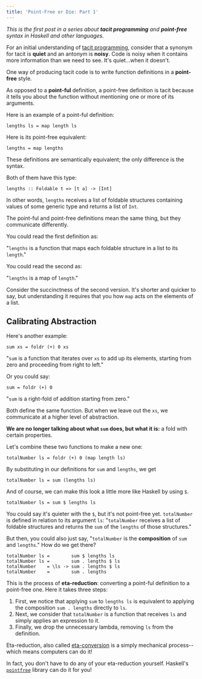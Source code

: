 ```yaml
---
title: 'Point-Free or Die: Part 1'
---
```


_This is the first post in a series about **tacit programming** and **point-free**
syntax in Haskell and other languages._

For an initial understanding of [tacit programming](https://en.wikipedia.org/wiki/Tacit_programming),
consider that a synonym for tacit is **quiet** and an antonym is **noisy**.
Code is noisy when it contains more information than we need to see.
It's quiet...when it doesn't.

One way of producing tacit code is to write function definitions in a **point-free**
style.

As opposed to a **point-ful** definition, a point-free definition is tacit
because it tells you about the function without mentioning one or more of its arguments.

Here is an example of a point-ful definition:

    lengths ls = map length ls

Here is its point-free equivalent:

    lengths = map lengths

These definitions are semantically equivalent; the only difference is the syntax.

Both of them have this type:

    lengths :: Foldable t => [t a] -> [Int]

In other words, `lengths` receives a list of foldable structures containing values
of some generic type and returns a list of `Int`.

The point-ful and point-free definitions mean the same thing, but they
communicate differently.

You could read the first definition as:

"`lengths` is a function that maps each foldable structure in a list to its `length`."

You could read the second as:

"`lengths` is a map of `length`."

Consider the succinctness of the second version. It's shorter and quicker to say,
but understanding it requires that you how `map` acts on the elements of a list.

## Calibrating Abstraction

Here's another example:

    sum xs = foldr (+) 0 xs

"`sum` is a function that iterates over `xs` to add up its elements, starting
from zero and proceeding from right to left."

Or you could say:

    sum = foldr (+) 0

"`sum` is a right-fold of addition starting from zero."

Both define the same function. But when we leave out the `xs`, we communicate
at a higher level of abstraction.

**We are no longer talking about what `sum` does, but what it is:**
a fold with certain properties.

Let's combine these two functions to make a new one:

    totalNumber ls = foldr (+) 0 (map length ls)

By substituting in our definitions for `sum` and `lengths`, we get

    totalNumber ls = sum (lengths ls)

And of course, we can make this look a little more like Haskell by using `$`.

    totalNumber ls = sum $ lengths ls

You could say it's quieter with the `$`, but it's not point-free yet. `totalNumber`
is defined in relation to its argument `ls`: "`totalNumber` receives a list of
foldable structures and returns the `sum` of the `lengths` of those structures."

But then, you could also just say, "`totalNumber` is the **composition** of `sum`
and `lengths`." How do we get there?

    totalNumber ls =        sum $ lengths ls
    totalNumber ls =        sum . lengths $ ls
    totalNumber    = \ls -> sum . lengths $ ls
    totalNumber    =        sum . lengths

This is the process of **eta-reduction**: converting a point-ful definition to a
point-free one. Here it takes three steps:

1. First, we notice that applying `sum` to `lengths ls` is equivalent to applying
the composition `sum . lengths` directly to `ls`.
2. Next, we consider that `totalNumber` is a function that receives `ls` and
simply applies an expression to it.
3. Finally, we drop the unnecessary lambda, removing `ls` from the definition.

Eta-reduction, also called [eta-conversion](https://en.wikipedia.org/wiki/Lambda_calculus#.CE.B7-conversion)
is a simply mechanical process--which means computers can do it!

In fact, you don't have to do any of your eta-reduction yourself.
Haskell's [`pointfree`](https://github.com/bmillwood/pointfree) library can do it for you!


